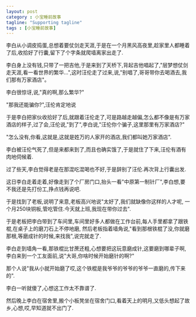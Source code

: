 ```yaml
---
layout: post
category : 小宝睡前故事
tagline: "Supporting tagline"
tags : [小宝睡前故事]
---
```



李白从小调皮捣蛋,总想着要仗剑走天涯,于是在一个月黑风高夜里,趁家里人都睡着了后,收拾好了行囊,留下了个字条就爬墙离家出走了.

李白身上没有钱,只带了一把吉他,于是来到了天桥下,背起吉他唱起了,"层梦想仗剑走天涯,看一看世界的繁华...",这时汪伦走了过来,说,"别唱了,哥哥带你去喝酒去,我们那有万家酒店"。

李白很惊讶,说,"真的啊,那么繁华?"

"那我还能骗你?",汪伦肯定地说

于是李白把家伙收拾好了后,就跟着汪伦走了,可是路越走越偏,怎么都不像是有万家酒店的样子,过了会,汪伦说,"到了",李白说,"汪伦你个骗子,这里那里有万家酒店?"

"怎么没有,你看,这就是,这就是姓万的人家开的酒店,我们都叫她万家酒店".

李白被汪伦气死了,但是来都来到了,而且也确实饿了,于是就住了下来,汪伦有酒有肉地伺候着.

过了些天,李白觉得老是在那混吃混喝也不好,于是辞别了汪伦.再次背上行囊出发.

这日李白走着走着,好像走到了个厂房门口,抬头一看"中原第一制针厂",李白想,要不我还是先打份工,挣点钱再说吧.

于是找到了老板,说明了来意,老板高兴地说"太好了,我们就缺像你这样的人才呢, 一个月250块铜板,管吃管住.今天就上班,我现在带你过去".

于是老板把李白带到了车间里,车间里好多人都做在工作台前,每人手里都拿了跟铁棍,在桌子上的磨刀石上不停地磨, 然后老板指着墙角说,"看到那根铁棍了没,你就磨那根,等磨成针的时候,来找我",说完就走了.

李白走到墙角一看,那铁棍比甘蔗还粗,心想要把这玩意磨成针,这要磨到哪辈子啊,李白来到一个工友面前,说"大哥,你啥时候开始磨针的啊?"

那个人说"我从小就开始磨了哎,这个铁棍是我爷爷的爷爷的爷爷一直磨的,传下来的".

李白一听就傻了,心想这工作太不靠谱了.

然后晚上李白在宿舍里,搬个小板凳坐在宿舍门口,看着天上的明月,又低头想起了故乡,心想,哎,早知道就不出门了.